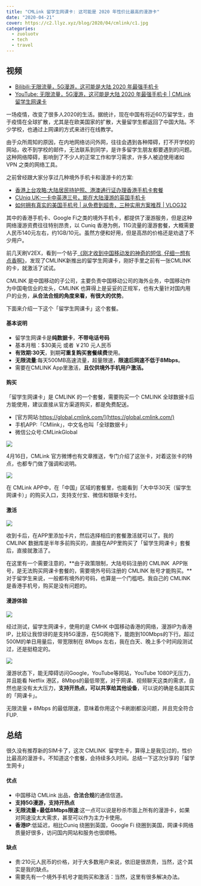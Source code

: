```yaml
---
title: "CMLink 留学生网课卡: 这可能是 2020 年性价比最高的漫游卡"
date: "2020-04-21"
cover: https://c2.llyz.xyz/blog/2020/04/cmlink/c1.jpg
categories:
  - zuoluotv
  - tech
  - travel
---
```


## 视频

- [Bilibili:无限流量，5G漫游，这可能是大陆 2020 年最强手机卡](https://www.bilibili.com/video/BV12V411R7QH)
- [YouTube: 无限流量，5G漫游，这可能是大陆 2020 年最强手机卡 | CMLink 留学生网课卡](https://www.youtube.com/watch?v=apCf8nGMivk)

一场疫情，改变了很多人2020的生活。据统计，现在中国有将近60万留学生，由于疫情在全球扩散，尤其是在欧美国家的扩散，大量留学生都返回了中国大陆。不少学校，也通过上网课的方式来进行在线教学。

由于众所周知的原因，在内地网络访问外网，往往会遇到各种障碍，打不开学校的网站，收不到学校的邮件，无法联系到同学，是许多留学生朋友都要遇到的问题。这种网络障碍，影响到了不少人的正常工作和学习需求，许多人被迫使用诸如 VPN 之类的网络工具。

之前曾经跟大家分享过几种境外手机卡和漫游卡的方案:

- [香港上台攻略:大陆居民持护照、港澳通行证办理香港手机卡套餐](https://luolei.org/cuniq-hk-shared-plan-for-chinese-mainland-citizens/)
- [CUniq UK:一卡中英港三号，能在大陆漫游的英国手机卡](https://luolei.org/cuniq-uk-sim-card-china-roaming/)
- [如何拥有真实的美国手机号 | 从免费到超贵，三种实用方案推荐 | VLOG32](https://luolei.org/how-to-get-a-us-mobile-phone-number/)

其中的香港手机卡、Google Fi之类的境外手机卡，都提供了漫游服务，但是这种网络漫游资费往往特别昂贵，以 Cuniq 香港为例，11G流量的漫游套餐，大概需要人民币140元左右，约1GB/10元。虽然方便和好用，但是高昂的价格还是劝退了不少用户。

前几天刷V2EX，看到一个帖子[《刚才收到中国移动发的神奇的短信, 仔细一想有点香啊》](https://v2ex.com/t/661951)，发现了CMLINK新推出的留学生网课卡，刚好手里之前有一张CMLINK的卡，就激活了试试。

CMLINK 是中国移动的子公司，主要负责中国移动公司的海外业务，中国移动作为中国电信业的龙头，CMLINK 也算得上是妥妥的正规军，也有大量针对国内用户的业务，**从合法合规的角度来看，有很大的优势**。

下面来介绍一下这个「留学生网课卡」这个套餐。

#### 基本说明

- 留学生网课卡是**纯数据卡**，**不带电话号码**
- 基本月租：$30美元 或者 ￥210 元人民币
- **有效期:30天**，到期**可重复购买套餐续费**使用。
- **无限流量**:每天500MB高速流量，超量限速，**限速后网速不低于8Mbps**。
- 需要在CMLINK App里激活，**且仅供境外手机用户激活。**

#### 购买

「留学生网课卡」是 CMLINK 的一个套餐，需要购买一个 CMLINK 全球数据卡后方能使用，建议直接从官方渠道购买，都是免费配送。

- [官方网站:https://global.cmlink.com/](https://global.cmlink.com/)
- 手机APP:「CMlink」，中文名也叫「全球数据卡」
- 微信公众号:CMLinkGlobal

![](https://c2.llyz.xyz/blog/2020/04/cmlink/c1.jpg)

4月16日，CMLink 官方微博也有文章推送，专门介绍了这张卡，对着这张卡的特点，也都专门做了强调和说明。

![](https://c2.llyz.xyz/blog/2020/04/cmlink/c2.jpg)

在 CMLink APP中，在「中国」区域的套餐里，也能看到「大中华30天（留学生网课卡）」的购买入口，支持支付宝、微信和银联卡支付。

#### 激活

![](https://c2.llyz.xyz/blog/2020/04/cmlink/c3.jpg)

收到卡后，在APP里添加卡片，然后选择相应的套餐激活就可以了。我的 CMLINK 数据库是半年多前购买的，直接在APP里购买了「留学生网课卡」套餐后，直接就激活了。

在这里有一个需要注意的，**由于政策限制，大陆号码注册的 CMLINK  APP账号，是无法购买网课卡套餐的，需要境外号码注册的 CMLINK 账号才能购买。**对于留学生来说，一般都有境外的号码，也算是一个门槛吧。我自己的 CMLINK 是香港手机号，购买是没有问题的。

#### 漫游体验

![](https://c2.llyz.xyz/blog/2020/04/cmlink/c4.jpg)

经过测试，留学生网课卡，使用的是 CMHK 中国移动香港的网络，漫游IP为香港IP，比较让我惊讶的是支持5G漫游，在5G网络下，能跑到100Mbps的下行。超过500M的单日用量后，带宽限制在 8Mbps 左右，我在白天、晚上多个时间段测试过，还是挺稳定的。

![](https://c2.llyz.xyz/blog/2020/04/cmlink/c5.jpg)

漫游状态下，能无障碍访问Google，YouTube等网站，YouTube 1080P无压力，并且能看 Netflix 港区，8Mbps的最低带宽，对于网课、视频聊天这类的需求，自然也是没有太大压力，**支持开热点，可以共享给其他设备**，可以说的确是名副其实的「网课卡」。

无限流量 + 8Mbps 的最低限速，意味着你用这个卡刷剧都没问题，并且完全符合FUP.

## 总结

很久没有推荐新的SIM卡了，这次 CMLINK  留学生卡，算得上是我见过的，性价比最高的漫游卡。不知道这个套餐，会持续多久时间。总结一下这次分享的「留学生网卡」

#### 优点

- 中国移动 CMLink 出品，**合法合规**的通信信道。
- **支持5G漫游，支持开热点**
- **无限流量**+**最低8Mbps限速**:这一点可以说是秒杀市面上所有的漫游卡，如果对网速没太大需求，甚至可以作为主力卡使用。
- **香港IP**:低延迟，相比Cuniq 绕圈到英国，Google Fi 绕圈到美国，网课卡网络质量好很多，访问国内网站和服务也很顺畅。

#### 缺点

- 贵:210元人民币的价格，对于大多数用户来说，依旧是很昂贵，当然，这个其实是我的缺点。
- 需要先有一个境外手机号才能购买和激活：当然，这里有很多解决办法。
